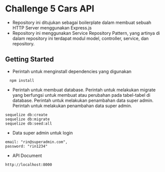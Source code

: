
# Challenge 5 Cars API

* Repository ini ditujukan sebagai boilerplate dalam membuat sebuah HTTP Server menggunakan Express.js
* Repository ini menggunakan Service Repository Pattern, yang artinya di dalam repository ini terdapat modul model, controller, service, dan repository.


## Getting Started
* Perintah untuk menginstall dependencies yang digunakan
```http
  npm install
```
* Perintah untuk membuat database. Perintah untuk melakukan migrate yang berfungsi untuk membuat atau perubahan pada tabel-tabel di database. Perintah untuk melakukan penambahan data super admin. Perintah untuk melakukan penambahan data super admin.


```
sequelize db:create
sequelize db:migrate
sequelize db:seed:all
```
* Data super admin untuk login
```
email: "rin@superadmin.com",
password: "rin1234"
```
* API Document
```
http://localhost:8000
```
